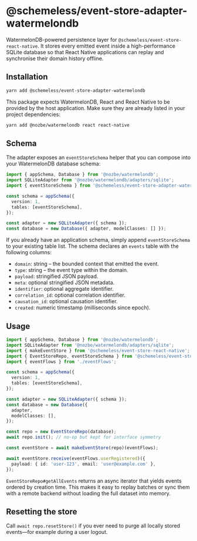 # @schemeless/event-store-adapter-watermelondb

WatermelonDB-powered persistence layer for `@schemeless/event-store-react-native`. It stores every emitted event inside a
high-performance SQLite database so that React Native applications can replay and synchronise their domain history offline.

## Installation

```bash
yarn add @schemeless/event-store-adapter-watermelondb
```

This package expects WatermelonDB, React and React Native to be provided by the host application. Make sure they are already
listed in your project dependencies:

```bash
yarn add @nozbe/watermelondb react react-native
```

## Schema

The adapter exposes an `eventStoreSchema` helper that you can compose into your WatermelonDB database schema:

```ts
import { appSchema, Database } from '@nozbe/watermelondb';
import SQLiteAdapter from '@nozbe/watermelondb/adapters/sqlite';
import { eventStoreSchema } from '@schemeless/event-store-adapter-watermelondb';

const schema = appSchema({
  version: 1,
  tables: [eventStoreSchema],
});

const adapter = new SQLiteAdapter({ schema });
const database = new Database({ adapter, modelClasses: [] });
```

If you already have an application schema, simply append `eventStoreSchema` to your existing table list. The schema declares an
`events` table with the following columns:

- `domain`: string – the bounded context that emitted the event.
- `type`: string – the event type within the domain.
- `payload`: stringified JSON payload.
- `meta`: optional stringified JSON metadata.
- `identifier`: optional aggregate identifier.
- `correlation_id`: optional correlation identifier.
- `causation_id`: optional causation identifier.
- `created`: numeric timestamp (milliseconds since epoch).

## Usage

```ts
import { appSchema, Database } from '@nozbe/watermelondb';
import SQLiteAdapter from '@nozbe/watermelondb/adapters/sqlite';
import { makeEventStore } from '@schemeless/event-store-react-native';
import { EventStoreRepo, eventStoreSchema } from '@schemeless/event-store-adapter-watermelondb';
import { eventFlows } from './eventFlows';

const schema = appSchema({
  version: 1,
  tables: [eventStoreSchema],
});

const adapter = new SQLiteAdapter({ schema });
const database = new Database({
  adapter,
  modelClasses: [],
});

const repo = new EventStoreRepo(database);
await repo.init(); // no-op but kept for interface symmetry

const eventStore = await makeEventStore(repo)(eventFlows);

await eventStore.receive(eventFlows.userRegistered)({
  payload: { id: 'user-123', email: 'user@example.com' },
});
```

`EventStoreRepo#getAllEvents` returns an async iterator that yields events ordered by creation time. This makes it easy to
replay batches or sync them with a remote backend without loading the full dataset into memory.

## Resetting the store

Call `await repo.resetStore()` if you ever need to purge all locally stored events—for example during a user logout.
